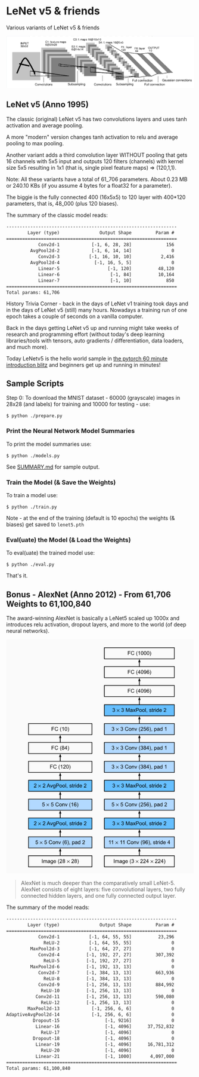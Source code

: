 # LeNet v5 & friends

Various variants of LeNet v5 & friends

![](lenet.png)




## LeNet v5 (Anno 1995)

The classic (original) LeNet v5
has two convolutions layers
and uses tanh activation and average pooling.


A more "modern" version
changes tanh activation to relu and
average pooling to max pooling.

Another variant adds a third convolution layer
WITHOUT pooling that gets  16 channels with 5x5 input
and outputs 120 filters (channels) with kernel size 5x5 resulting in 1x1
(that is, single pixel feature maps) => (120,1,1).


Note: All these variants
have a total of 61_706 parameters.
About 0.23 MB or 240.10 KBs (if you assume 4 bytes for a float32 for a parameter).

The biggie is the fully connected 400 (16x5x5) to 120 layer
with 400*120 parameters, that is, 48_000 (plus 120 biases).

The summary of the classic model reads:

```
----------------------------------------------------------------
        Layer (type)               Output Shape         Param #
================================================================
            Conv2d-1            [-1, 6, 28, 28]             156
         AvgPool2d-2            [-1, 6, 14, 14]               0
            Conv2d-3           [-1, 16, 10, 10]           2,416
         AvgPool2d-4             [-1, 16, 5, 5]               0
            Linear-5                  [-1, 120]          48,120
            Linear-6                   [-1, 84]          10,164
            Linear-7                   [-1, 10]             850
================================================================
Total params: 61,706
```


History Trivia Corner - back in the days of LeNet v1 training took days and
in the days of LeNet v5 (still) many hours.
Nowadays a training run of one epoch takes a couple of seconds
on a vanilla computer.

Back in the days getting LeNet v5 up and running
might take weeks of research and programming effort
(without today's deep learning libraries/tools
with tensors, auto gradients / differentiation,
data loaders, and much more).

Today LeNetv5 is the hello world sample in
[the pytorch 60 minute introduction blitz](https://pytorch.org/tutorials/beginner/blitz/neural_networks_tutorial.html)
and beginners get up and running in minutes!







## Sample Scripts

Step 0:  To download the MNIST dataset - 60000 (grayscale) images in 28x28 (and labels) for training and 10000 for testing - use:

    $ python ./prepare.py



### Print the Neural Network Model Summaries

To print the model summaries use:

    $ python ./models.py

See [SUMMARY.md](SUMMARY.md) for sample output.


### Train the Model (& Save the Weights)

To train a model use:

    $ python ./train.py

Note - at the end of the training (default is 10 epochs)
the weights (& biases) get saved to `lenet5.pth`



### Eval(uate) the Model (& Load the Weights)

To eval(uate) the trained model use:

    $ python ./eval.py



That's it.



## Bonus - AlexNet (Anno 2012) - From 61,706 Weights to 61,100,840


The award-winning AlexNet is basically a LeNet5 scaled up 1000x and
introduces relu activation, dropout layers, and more to the world (of deep neural networks).

![](lenet-to-alexnet.png)

> AlexNet is much deeper than the comparatively small LeNet-5.
> AlexNet consists of eight layers: five convolutional layers,
> two fully connected hidden layers, and one fully connected output layer.


The summary of the model reads:


```
----------------------------------------------------------------
        Layer (type)               Output Shape         Param #
================================================================
            Conv2d-1           [-1, 64, 55, 55]          23,296
              ReLU-2           [-1, 64, 55, 55]               0
         MaxPool2d-3           [-1, 64, 27, 27]               0
            Conv2d-4          [-1, 192, 27, 27]         307,392
              ReLU-5          [-1, 192, 27, 27]               0
         MaxPool2d-6          [-1, 192, 13, 13]               0
            Conv2d-7          [-1, 384, 13, 13]         663,936
              ReLU-8          [-1, 384, 13, 13]               0
            Conv2d-9          [-1, 256, 13, 13]         884,992
             ReLU-10          [-1, 256, 13, 13]               0
           Conv2d-11          [-1, 256, 13, 13]         590,080
             ReLU-12          [-1, 256, 13, 13]               0
        MaxPool2d-13            [-1, 256, 6, 6]               0
AdaptiveAvgPool2d-14            [-1, 256, 6, 6]               0
          Dropout-15                 [-1, 9216]               0
           Linear-16                 [-1, 4096]      37,752,832
             ReLU-17                 [-1, 4096]               0
          Dropout-18                 [-1, 4096]               0
           Linear-19                 [-1, 4096]      16,781,312
             ReLU-20                 [-1, 4096]               0
           Linear-21                 [-1, 1000]       4,097,000
================================================================
Total params: 61,100,840
```


